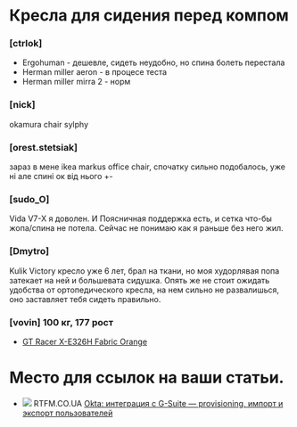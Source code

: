 # Кресла для сидения перед компом


### [ctrlok]
* Ergohuman - дешевле, сидеть неудобно, но спина болеть перестала
* Herman miller aeron - в процесе теста
* Herman miller mirra 2 - норм


### [nick]
okamura chair sylphy

### [orest.stetsiak] 
зараз в мене ikea markus office chair, спочатку сильно подобалось, уже ні
але спині ок від нього +-

### [sudo_O]
Vida V7-X я доволен. И Поясничная поддержка есть, и сетка что-бы жопа/спина не потела. Сейчас не понимаю как я раньше без него жил.

### [Dmytro]
Kulik Victory кресло уже 6 лет, брал на ткани, но моя худорлявая попа затекает на ней и большевата сидушка. Опять же не стоит ожидать удобства от ортопедического кресла, на нем сильно не развалишься, оно заставляет тебя сидеть правильно. 

### [vovin] 100 кг, 177 рост

- [GT Racer X-E326H Fabric Orange](https://gtracer.com.ua/ofisnoe-kreslo-gt-racer-x-e326h-fabric-orange)

# Место для ссылок на ваши статьи. 

  * ![](https://rtfm.co.ua/wp-content/uploads/2019/10/rtfm-logo-small-1.jpg) RTFM.CO.UA [Okta: интеграция с G-Suite — provisioning, импорт и экспорт пользователей](https://rtfm.co.ua/okta-integraciya-s-g-suite-provisioning-import-i-eksport-polzovatelej/)
